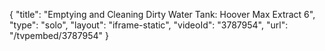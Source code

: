 {
    "title": "Emptying and Cleaning Dirty Water Tank: Hoover Max Extract 6",
    "type": "solo",
    "layout": "iframe-static",
    "videoId": "3787954",
    "url": "\/tvpembed\/3787954"
}